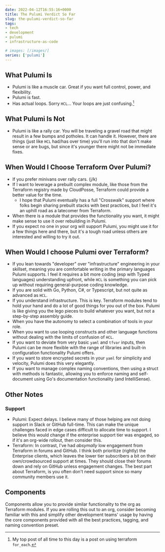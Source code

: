```yaml
---
date: 2022-04-12T16:55:16+0000
title: The Pulumi Verdict So Far
slug: the-pulumi-verdict-so-far
tags:
- tech
- development
- pulumi
- infrastructure-as-code

# images: [/images/]
series: ['pulumi']
---
```


## What Pulumi Is

- Pulumi is like a muscle car.
Great if you want full control, power, and flexibility.
- Pulumi is fast.
- Has actual loops.
Sorry `HCL`... Your loops are just confusing.[^2]

## What Pulumi Is Not

- Pulumi is like a rally car.
You will be traveling a gravel road that might result in a few bumps and potholes.
It can handle it.
However, there are things (just like `HCL` had/has over time) you'll run into that don't make sense or are bugs, but since it's younger there might not be immediate fixes.

## When Would I Choose Terraform Over Pulumi?

- If you prefer minivans over rally cars. (j/k)
- If I want to leverage a prebuilt complex module, like those from the Terraform registry made by CloudPosse, Terraform could provide a better value for the time.
    - I hope that Pulumi eventually has a full "Crosswalk" support where folks begin sharing prebuilt stacks with best practices, but I feel it's an uphill road as a latecomer from Terraform.
- When there is a module that provides the functionality you want, it might make sense to use it over rebuilding in Pulumi.
- If you expect no one in your org will support Pulumi, you might use it for a few things here and there, but it's a tough road unless others are interested and willing to try it out.

## When Would I choose Pulumi over Terraform?

- If you lean towards "developer" over "infrastructure" engineering in your skillset, meaning you are comfortable writing in the primary languages Pulumi supports. I feel it requires a bit more coding (esp with Typed languages) understanding upfront, while `HCL` is something you can pick up without requiring general-purpose coding knowledge.
- If you are solid with Go, Python, C#, or Typescript, but not quite as advanced as `HCL`.
- If you understand infrastructure. This is key. Terraform modules tend to hold your hand and do a lot of good things for you out of the box. Pulumi is like giving you the lego pieces to build whatever you want, but not a step-by-step assembly guide.
- When you have the autonomy to select a combination of tools in your role.
- When you want to use looping constructs and other language functions without dealing with the limits of confusion of `HCL`.
- If you want to deviate from very basic `yaml` and `tfvar` inputs, then Pulumi can be more flexible with the range of libraries and built-in configuration functionality Pulumi offers.
- If you want to store encrypted secrets in your `yaml` for simplicity and velocity, Pulumi does this very elegantly.
- If you want to manage complex naming conventions, then using a struct with methods is fantastic, allowing you to enforce naming and self-document using Go's documentation functionality (and IntelliSense).

## Other Notes

### Support

- Pulumi: Expect delays. I believe many of those helping are not doing support in Slack or GitHub full-time. This can make the unique challenges faced in edge cases difficult to allocate time to support. I believe this would change if the enterprise support tier was engaged, so if it's an org-wide rollout, then consider this.
- Terraform: In contrast, I've had _absymally_ low engagement from Terraform in forums and GitHub. I think both prioritize (rightly) the Enterprise clients, which leaves the lower tier subscribers a bit on their own/crowdsourced support at times. They should close their forums down and rely on GitHub unless engagement changes. The best part about Terraform, is you often don't need support since so many community members use it.

## Components

Components allow you to provide similar functionality to the org as Terraform modules.
If you are rolling this out to an org, consider becoming familiar with this and simplify other development teams' usage by having the core components provided with all the best practices, tagging, and naming convention preset.
[^2]: My top post of all time to this day is a post on using terraform `for_each`.
